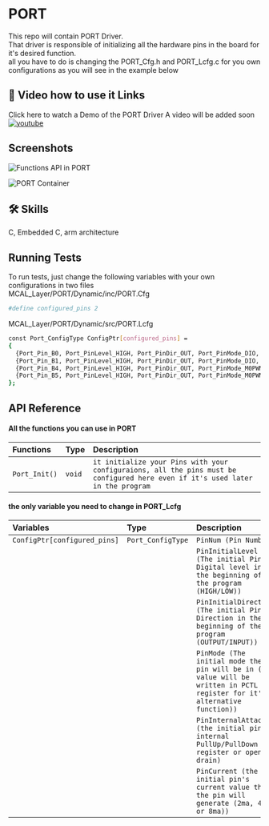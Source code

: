 
# PORT

This repo will contain PORT Driver.<br>
That driver is responsible of initializing all the hardware pins in the board for it's desired function.<br>
all you have to do is changing the PORT_Cfg.h and PORT_Lcfg.c for you own configurations as you will see in the example below<br>

## 🔗 Video how to use it Links
Click here to watch a Demo of the PORT Driver
A video will be added soon
[![youtube](https://img.shields.io/youtube/views/T1rNExItZcU?style=social)]()


## Screenshots
![Functions API in PORT](https://user-images.githubusercontent.com/63866803/213946488-f6be8bfa-8807-4408-b5ed-d7cd633a3cd6.png)

![PORT Container](https://user-images.githubusercontent.com/63866803/213946308-f6d79388-6d19-42c6-8509-105ebcb7ca82.png)

## 🛠 Skills
C, Embedded C, arm architecture

## Running Tests

To run tests, just change the following variables with your own configurations in two files <br>
MCAL_Layer/PORT/Dynamic/inc/PORT.Cfg


```bash
#define configured_pins 2
```
MCAL_Layer/PORT/Dynamic/src/PORT.Lcfg

```bash
const Port_ConfigType ConfigPtr[configured_pins] =
{
  {Port_Pin_B0, Port_PinLevel_HIGH, Port_PinDir_OUT, Port_PinMode_DIO, Port_PinInternal_HW, Port_PinOutputCurrent_2ma},
  {Port_Pin_B1, Port_PinLevel_HIGH, Port_PinDir_OUT, Port_PinMode_DIO, Port_PinInternal_OpenDrain, Port_PinOutputCurrent_2ma},
  {Port_Pin_B4, Port_PinLevel_HIGH, Port_PinDir_OUT, Port_PinMode_M0PWMn, Port_PinInternal_HW, Port_PinOutputCurrent_2ma},  // SCL
  {Port_Pin_B5, Port_PinLevel_HIGH, Port_PinDir_OUT, Port_PinMode_M0PWMn, Port_PinInternal_OpenDrain, Port_PinOutputCurrent_2ma}  // SDA
};
```


## API Reference

#### All the functions you can use in PORT


| Functions | Type     | Description                |
| :-------- | :------- | :------------------------- |
| `Port_Init()` | `void` | `it initialize your Pins with your configuraions, all the pins must be configured here even if it's used later in the program`|

#### the only variable you need to change in PORT_Lcfg
| Variables | Type     | Description                       |
| :-------- | :------- | :-------------------------------- |
| `ConfigPtr[configured_pins] `      | `Port_ConfigType` | `PinNum (Pin Number)` |
| | |`PinInitialLevel (The initial Pin's Digital level in the beginning of the program (HIGH/LOW))` |
| | |`PinInitialDirection (The initial Pin's Direction in the beginning of the program (OUTPUT/INPUT))` |
| | |`PinMode (The initial mode the pin will be in (the value will be written in PCTL register for it's alternative function))` |
| | |`PinInternalAttach (the initial pin's internal PullUp/PullDown register or open drain)` |
| | |`PinCurrent (the initial pin's current value that the pin will generate (2ma, 4ma or 8ma))` |


